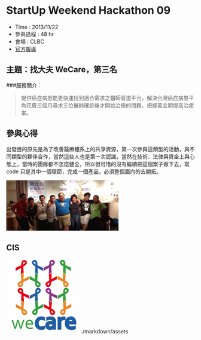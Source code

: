 # StartUp Weekend Hackathon 09

- Time : 2013/11/22
- 參與過程 : 48 hr
- 會場 : CLBC
- [官方報導](http://www.bnext.com.tw/article/view/id/30172)

## 主題：找大夫 WeCare，第三名

###服務簡介：

>提供癌症病患能更快速找到適合需求之醫師管道平台，解決台灣癌症病患平均花費三個月尋求三位醫師確診後才開始治療的問題，把握黃金期提高治癒率。

## 參與心得
出發目的原先是為了改善醫療體系上的共享資源，第一次參與這類型的活動，與不同類型的夥伴合作，當然這些人也是第一次認識，當然在技術、法律與資金上與心態上，當時的團隊都不怎麼健全，所以很可惜的沒有繼續把這個案子做下去，寫 code 只是其中一個環節，完成一個產品，必須整個面向的去開拓。

<img src='./markdown/assets/_hack_2/2.jpg' width='300'>

## CIS

<img src='./markdown/assets/_hack_2/icon.png' width='200'>./markdown/assets